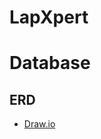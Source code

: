 # LapXpert
# Database
## ERD
- [Draw.io](https://l.messenger.com/l.php?u=https%3A%2F%2Fdrive.google.com%2Ffile%2Fd%2F1sZ6hDHrX0rYvk3Z9J72mfrLQJxkR1QLv%2Fview%3Fusp%3Dsharing&h=AT0K_SozMD713OcxmnYSiAzKeSURLOlSQwG5N_42SbmVU8OjCUu1PJ2Oobk7anr9JsOO342rmuNyeTK5Ql4V0ZI7DmgikadLadxDOgV4grzASoQKv46zg0EQNuTnp8y02aRszg)
